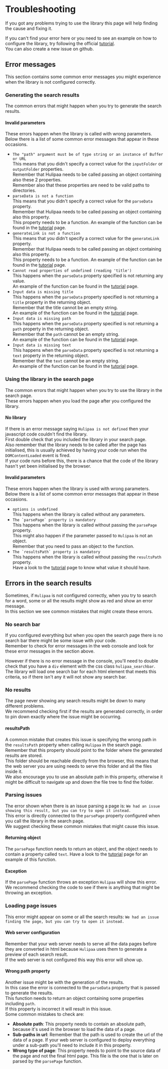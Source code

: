 # Troubleshooting
If you got any problems trying to use the library this page will help finding the cause and fixing it.

If you can't find your error here or you need to see an example on how to configure the library, try following the official [tutorial](tutorial.md).  
You can also create a new issue on github.

## Error messages
This section contains some common error messages you might experience when the library is not configured correctly.

### Generating the search results
The common errors that might happen when you try to generate the search results.

#### Invalid parameters
These errors happen when the library is called with wrong parameters.  
Below there is a list of some common error messages that appear in these occasions.

* `The "path" argument must be of type string or an instance of Buffer or URL`  
  This means that you didn't specify a correct value for the `inputFolder` or `outputFolder` properties.  
  Remember that Hulipaa needs to be called passing an object containing also these 2 properties.  
  Remember also that these properties are need to be valid paths to directories.
* `parseData is not a function`  
  This means that you didn't specify a correct value for the `parseData` property.  
  Remember that Hulipaa needs to be called passing an object containing also this property.  
  This property needs to be a function. An example of the function can be found in the [tutorial](tutorial.md) page.
* `generateLink is not a function`  
  This means that you didn't specify a correct value for the `generateLink` property.  
  Remember that Hulipaa needs to be called passing an object containing also this property.  
  This property needs to be a function. An example of the function can be found in the [tutorial](tutorial.md) page.
* `Cannot read properties of undefined (reading 'title')`  
  This happens when the `parseData` property specified is not returning any value.  
  An example of the function can be found in the [tutorial](tutorial.md) page.
* `Input data is missing title`  
  This happens when the `parseData` property specified is not returning a `title` property in the returning object.  
  Remember that the title cannot be an empty string.  
  An example of the function can be found in the [tutorial](tutorial.md) page.
* `Input data is missing path`  
  This happens when the `parseData` property specified is not returning a `path` property in the returning object.  
  Remember that the `path` cannot be an empty string.  
  An example of the function can be found in the [tutorial](tutorial.md) page.
* `Input data is missing text`  
  This happens when the `parseData` property specified is not returning a `text` property in the returning object.  
  Remember that the `text` cannot be an empty string.  
  An example of the function can be found in the [tutorial](tutorial.md) page.

### Using the library in the search page
The common errors that might happen when you try to use the library in the search page.  
These errors happen when you load the page after you configured the library.

#### No library
If there is an error message saying `Hulipaa is not defined` then your javascript code couldn't find the library.  
First double check that you included the library in your search page.  
Also remember that the library needs to be called after the page has initialised, this is usually achieved by having your code run when the `DOMContentLoaded` event is fired.  
If your code runs before this, there is a chance that the code of the library hasn't yet been initialised by the browser.

#### Invalid parameters
These errors happen when the library is used with wrong parameters.  
Below there is a list of some common error messages that appear in these occasions.

* `options is undefined`  
  This happens when the library is called without any parameters.  
* ``The `parsePage` property is mandatory``  
  This happens when the library is called without passing the `parsePage` property.  
  This might also happen if the parameter passed to `Hulipaa` is not an object.  
  Remember that you need to pass an object to the function.
* ``The `resultsPath` property is mandatory``  
  This happens when the library is called without passing the `resultsPath` property.  
  Have a look to the [tutorial](tutorial.md) page to know what value it should have.

## Errors in the search results
Sometimes, if `Hulipaa` is not configured correctly, when you try to search for a word, some or all the results might show as red and show an error message.  
In this section we see common mistakes that might create these errors.

### No search bar
If you configured everything but when you open the search page there is no search bar there might be some issue with your code.  
Remember to check for error messages in the web console and look for these error messages in the section above.

However if there is no error message in the console, you'll need to double check that you have a `div` element with the css class `hulipaa_searchbar`.  
The library will load one search bar for each html element that meets this criteria, so if there isn't any it will not show any search bar.

### No results
The page never showing any search results might be down to many different problems.  
We recommend checking first if the results are generated correctly, in order to pin down exactly where the issue might be occurring.

#### resultsPath
A common mistake that creates this issue is specifying the wrong path in the `resultsPath` property when calling `Hulipaa` in the search page.  
Remember that this property should point to the folder where the generated results are stored.  
This folder should be reachable directly from the browser, this means that the web server you are using needs to serve this folder and all the files inside it.  
We also encourage you to use an absolute path in this property, otherwise it might be difficult to navigate up and down the file tree to find the folder.

### Parsing issues
The error shown when there is an issue parsing a page is: 
`We had an issue showing this result, but you can try to open it instead.`  
This error is directly connected to the `parsePage` property configured when you call the library in the search page.  
We suggest checking these common mistakes that might cause this issue.

#### Returning object
The `parsePage` function needs to return an object, and the object needs to contain a property called `text`. Have a look to the [tutorial](tutorial.md) page for an example of this function.

#### Exception
If the `parsePage` function throws an exception `Hulipaa` will show this error.  
We recommend checking the code to see if there is anything that might be throwing an exception.

### Loading page issues
This error might appear on some or all the search results: `We had an issue finding the page, but you can try to open it instead.`  

#### Web server configuration
Remember that your web server needs to serve all the data pages before they are converted in html because `Hulipaa` uses them to generate a preview of each search result.  
If the web server is not configured this way this error will show up.

#### Wrong path property
Another issue might be with the generation of the results.  
In this case the error is connected to the `parseData` property that is passed to generate the results.  
This function needs to return an object containing some properties including `path`.  
If this property is incorrect it will result in this issue.  
Some common mistakes to check are:
* **Absolute path**: This property needs to contain an absolute path, because it's used in the browser to load the data of a page.
* **Sub-paths in url**: Remember that the path is used to create the url of the data of a page. If your web server is configured to deploy everything under a sub-path you'll need to include it in this property.
* **Wrong type of page**: This property needs to point to the source data of the page and not the final html page. This file is the one that is later on parsed by the `parsePage` function.